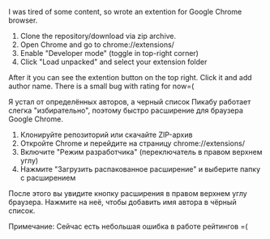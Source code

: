 I was tired of some content, so wrote an extention for Google Chrome browser. 

1. Clone the repository/download via zip archive.
2. Open Chrome and go to chrome://extensions/
3. Enable "Developer mode" (toggle in top-right corner)
4. Click "Load unpacked" and select your extension folder

After it you can see the extention button on the top right. Click it and add author name.
There is a small bug with rating for now=(


Я устал от определённых авторов, а черный список Пикабу работает слегка "избирательно", поэтому быстро расширение для браузера Google Chrome.
1. Клонируйте репозиторий или скачайте ZIP-архив
2. Откройте Chrome и перейдите на страницу chrome://extensions/
3. Включите "Режим разработчика" (переключатель в правом верхнем углу)
4. Нажмите "Загрузить распакованное расширение" и выберите папку с расширением

После этого вы увидите кнопку расширения в правом верхнем углу браузера. Нажмите на неё, чтобы добавить имя автора в чёрный список.

Примечание: Сейчас есть небольшая ошибка в работе рейтингов =(

